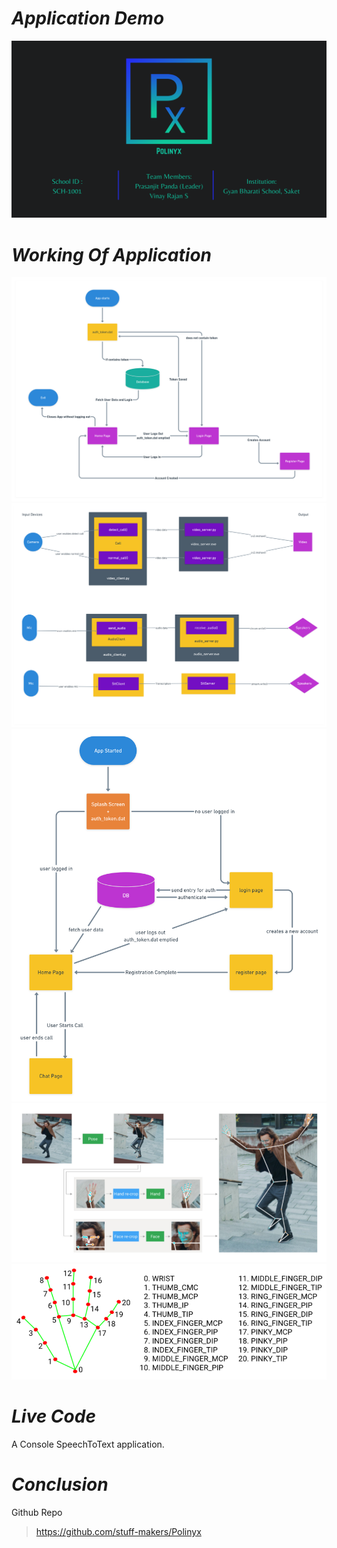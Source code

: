 # **_Application Demo_**
![](1.png)

# **_Working Of Application_**
![](auth_flow.png)
![](net.png)
![](workflow.png)
![](mediapipe.png)
![](hand_landmarks.png)

# **_Live Code_**
A Console SpeechToText application.

# **_Conclusion_**

Github Repo
>https://github.com/stuff-makers/Polinyx
